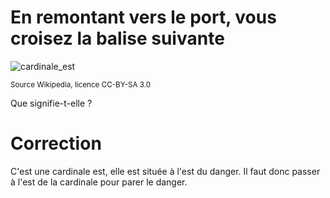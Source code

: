 # En remontant vers le port, vous croisez la balise suivante

![cardinale_est](images/cardinale_est.png)

<small>Source Wikipedia, licence CC-BY-SA 3.0</small>

Que signifie-t-elle ?

# Correction
C'est une cardinale est, elle est située à l'est du danger. Il faut donc passer à l'est de la cardinale pour parer le danger.